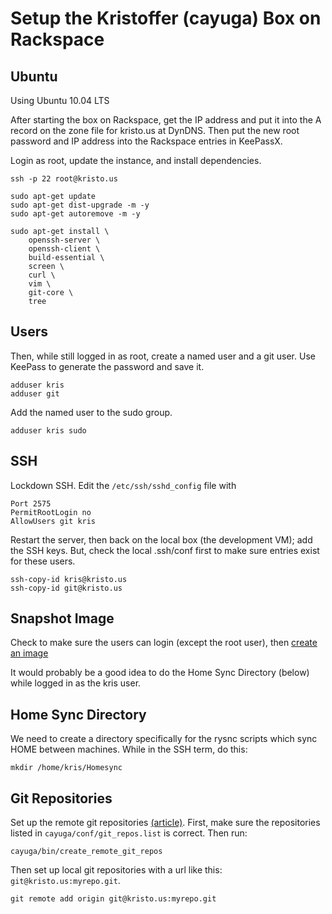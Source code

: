 Setup the Kristoffer (cayuga) Box on Rackspace
==============================================


Ubuntu
------

Using Ubuntu 10.04 LTS

After starting the box on Rackspace, get the IP address and put it into the A
record on the zone file for kristo.us at DynDNS. Then put the new root password
and IP address into the Rackspace entries in KeePassX.

Login as root, update the instance, and install dependencies.

    ssh -p 22 root@kristo.us

    sudo apt-get update
    sudo apt-get dist-upgrade -m -y
    sudo apt-get autoremove -m -y

    sudo apt-get install \
        openssh-server \
        openssh-client \
        build-essential \
        screen \
        curl \
        vim \
        git-core \
        tree


Users
-----

Then, while still logged in as root, create a named user and a git user.  Use
KeePass to generate the password and save it.

    adduser kris
    adduser git

Add the named user to the sudo group.

    adduser kris sudo


SSH
---

Lockdown SSH. Edit the `/etc/ssh/sshd_config` file with

    Port 2575
    PermitRootLogin no
    AllowUsers git kris

Restart the server, then back on the local box (the development VM); add the
SSH keys. But, check the local .ssh/conf first to make sure entries exist for
these users.

    ssh-copy-id kris@kristo.us
    ssh-copy-id git@kristo.us


Snapshot Image
--------------

Check to make sure the users can login (except the root user), then [create an image](http://www.rackspace.com/knowledge_center/index.php/Creating_a_Cloud_Server_from_a_Backup_Image)

It would probably be a good idea to do the Home Sync Directory (below) while
logged in as the kris user.


Home Sync Directory
-------------------

We need to create a directory specifically for the rysnc scripts which sync
HOME between machines. While in the SSH term, do this:

    mkdir /home/kris/Homesync


Git Repositories
----------------

Set up the remote git repositories [(article)](http://tumblr.intranation.com/post/766290565/how-set-up-your-own-private-git-server-linux).
First, make sure the repositories listed in `cayuga/conf/git_repos.list` is
correct.  Then run:

    cayuga/bin/create_remote_git_repos

Then set up local git repositories with a url like this: `git@kristo.us:myrepo.git`.

    git remote add origin git@kristo.us:myrepo.git
